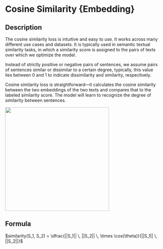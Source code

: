 # Cosine Similarity {Embedding}

## Description

The cosine similarity loss is intuitive and easy to use. It works across many different use cases and datasets. It is typically used in semantic textual similarity tasks, in which a similarity score is assigned to the pairs of texts over which we optimize the model.

Instead of strictly positive or negative pairs of sentences, we assume pairs of sentences similar or dissimilar to a certain degree, typically, this value lies between 0 and 1 to indicate dissimilarity and similarity, respectively.

Cosine similarity loss is straightforward—it calculates the cosine similarity between the two embeddings of the two texts and compares that to the labeled similarity score. The model will learn to recognize the degree of similarity between sentences.

<img src="diagram.png" style="width:3.5in" />

## Formula

$similarity(S_1, S_2) = \dfrac{||S_1|| \, ||S_2|| \, \times \cos(\theta)}{||S_1|| \, ||S_2||}$
